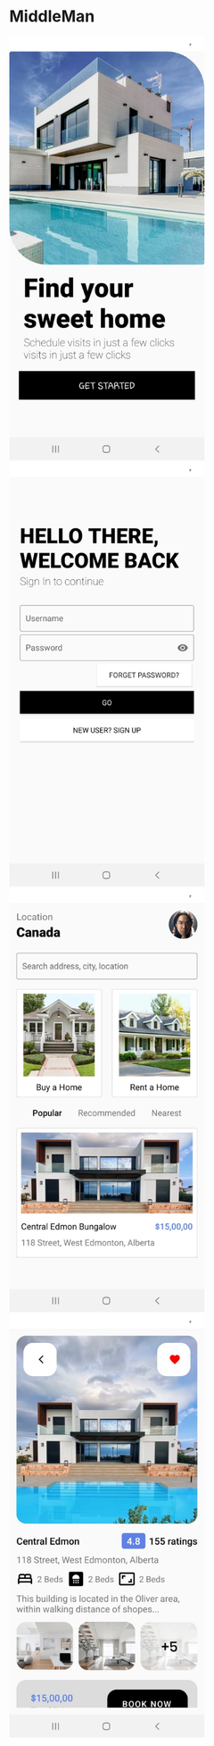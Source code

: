 # MiddleMan


<img src="https://github.com/gaurangkeluskar22/MiddleMan/blob/master/images/get_started_screen.jpeg" width="350px"></img>&nbsp;
<img src="https://github.com/gaurangkeluskar22/MiddleMan/blob/master/images/loginscreen.jpeg" width="350px"></img>
<img src="https://github.com/gaurangkeluskar22/MiddleMan/blob/master/images/home_page_screen.jpeg" width="350px"></img>&nbsp;
<img src="https://github.com/gaurangkeluskar22/MiddleMan/blob/master/images/details_screen.jpeg" width="350px"></img>

